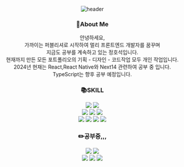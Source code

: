 <div align=center>
  
![header](https://capsule-render.vercel.app/api?type=waving&text=방문해주셔서감사합니다.&fontColor=f4fdfa&fontSize=60&animation=fadeIn&height=150&rotate=-10)



### :pushpin:About Me
안녕하세요,  
가까이는 퍼블리셔로 시작하여 멀리 프론트엔드 개발자를 꿈꾸며  
지금도 공부를 계속하고 있는 정호석입니다.  
현재까지 만든 모든 포트폴리오의 기획 - 디자인 - 코드작업 모두 개인 작업입니다.  
2024년 현재는 React,React Native와 Next14 관련하여 공부 중 입니다.
TypeScript는 향후 공부 예정입니다.  

  
### :books:SKILL  
  <img src="https://img.shields.io/badge/html5-E34F26?style=for-the-badge&logo=HTML5&logoColor=black">
  <img src="https://img.shields.io/badge/css3-1572B6?style=for-the-badge&logo=CSS3&logoColor=black">   <br>
  <img src="https://img.shields.io/badge/javascript-F7DF1E?style=for-the-badge&logo=JavaScript&logoColor=black">
  <img src="https://img.shields.io/badge/jquery-0769AD?style=for-the-badge&logo=jquery&logoColor=white">
  <img src="https://img.shields.io/badge/wordpress-21759B?style=for-the-badge&logo=wordpress&logoColor=black">   <br>
  <img src="https://img.shields.io/badge/git-F05032?style=for-the-badge&logo=git&logoColor=black">
  <img src="https://img.shields.io/badge/github-181717?style=for-the-badge&logo=github&logoColor=white">
  <img src="https://img.shields.io/badge/AdobePhotoshop-31A8FF?style=for-the-badge&logo=AdobePhotoshop&logoColor=black">  
  <img src="https://img.shields.io/badge/sass-CC6699?style=for-the-badge&logo=sass&logoColor=black">

 
### :pencil2:공부중,,,
  <img src="https://img.shields.io/badge/javascript-F7DF1E?style=for-the-badge&logo=JavaScript&logoColor=black">
  <img src="https://img.shields.io/badge/react-61DAFB?style=for-the-badge&logo=react&logoColor=black">   <br>
  <img src="https://img.shields.io/badge/createreactapp-09D3AC?style=for-the-badge&logo=createreactapp&logoColor=black">
  <img src="https://img.shields.io/badge/React_Native-20232A?style=for-the-badge&logo=react&logoColor=61DAFB">
  <img src="https://img.shields.io/badge/Next.js-000?logo=nextdotjs&logoColor=fff&style=for-the-badge">
</div>



<!--
**ARISTAHS/ARISTAHS** is a ✨ _special_ ✨ repository because its `README.md` (this file) appears on your GitHub profile.

Here are some ideas to get you started:

- 🔭 I’m currently working on ...
- 🌱 I’m currently learning ...
- 👯 I’m looking to collaborate on ...
- 🤔 I’m looking for help with ...
- 💬 Ask me about ...
- 📫 How to reach me: ...
- 😄 Pronouns: ...
- ⚡ Fun fact: ...
-->
